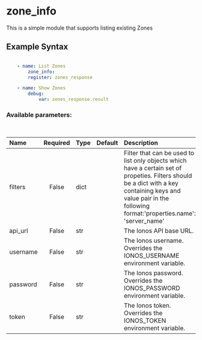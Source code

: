 # zone_info

This is a simple module that supports listing existing Zones

## Example Syntax


```yaml

    - name: List Zones
        zone_info:
        register: zones_response

    - name: Show Zones
        debug:
            var: zones_response.result

```
### Available parameters:
&nbsp;

| Name | Required | Type | Default | Description |
| :--- | :---: | :--- | :--- | :--- |
| filters | False | dict |  | Filter that can be used to list only objects which have a certain set of propeties. Filters should be a dict with a key containing keys and value pair in the following format:'properties.name': 'server_name' |
| api_url | False | str |  | The Ionos API base URL. |
| username | False | str |  | The Ionos username. Overrides the IONOS_USERNAME environment variable. |
| password | False | str |  | The Ionos password. Overrides the IONOS_PASSWORD environment variable. |
| token | False | str |  | The Ionos token. Overrides the IONOS_TOKEN environment variable. |

